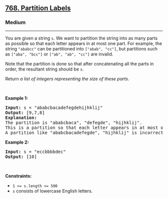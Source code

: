 <h2><a href="https://leetcode.com/problems/partition-labels/">768. Partition Labels</a></h2><h3>Medium</h3><hr><p>You are given a string <code>s</code>. We want to partition the string into as many parts as possible so that each letter appears in at most one part. For example, the string <code>&quot;ababcc&quot;</code> can be partitioned into <code>[&quot;abab&quot;, &quot;cc&quot;]</code>, but partitions such as <code>[&quot;aba&quot;, &quot;bcc&quot;]</code> or <code>[&quot;ab&quot;, &quot;ab&quot;, &quot;cc&quot;]</code> are invalid.</p>

<p>Note that the partition is done so that after concatenating all the parts in order, the resultant string should be <code>s</code>.</p>

<p>Return <em>a list of integers representing the size of these parts</em>.</p>

<p>&nbsp;</p>
<p><strong class="example">Example 1:</strong></p>

<pre>
<strong>Input:</strong> s = &quot;ababcbacadefegdehijhklij&quot;
<strong>Output:</strong> [9,7,8]
<strong>Explanation:</strong>
The partition is &quot;ababcbaca&quot;, &quot;defegde&quot;, &quot;hijhklij&quot;.
This is a partition so that each letter appears in at most one part.
A partition like &quot;ababcbacadefegde&quot;, &quot;hijhklij&quot; is incorrect, because it splits s into less parts.
</pre>

<p><strong class="example">Example 2:</strong></p>

<pre>
<strong>Input:</strong> s = &quot;eccbbbbdec&quot;
<strong>Output:</strong> [10]
</pre>

<p>&nbsp;</p>
<p><strong>Constraints:</strong></p>

<ul>
	<li><code>1 &lt;= s.length &lt;= 500</code></li>
	<li><code>s</code> consists of lowercase English letters.</li>
</ul>
